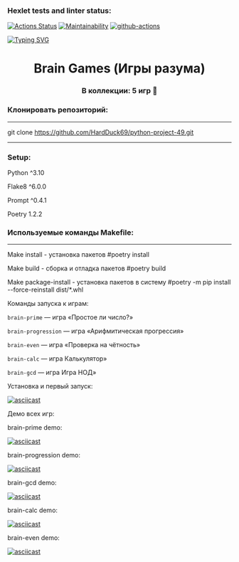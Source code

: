 ### Hexlet tests and linter status:
[![Actions Status](https://github.com/HardDuck69/python-project-49/workflows/hexlet-check/badge.svg)](https://github.com/HardDuck69/python-project-49/actions)
[![Maintainability](https://api.codeclimate.com/v1/badges/a99a88d28ad37a79dbf6/maintainability)](https://codeclimate.com/github/HardDuck69/python-project-49)
[![github-actions](https://github.com/HardDuck69/python-project-49/actions/workflows/github-actions.yml/badge.svg)](https://github.com/HardDuck69/python-project-49/actions/workflows/github-actions.yml)


[![Typing SVG](https://readme-typing-svg.herokuapp.com?font=Fira+Code&pause=1000&color=C50000&center=true&width=435&lines=Hello+there!+I'm+HardDuck69;Look+at+my+first+python-project)](https://git.io/typing-svg)


<h1 align="center">Brain Games (Игры разума)</h1>
<h3 align="center">В коллекции: 5 игр &#129414;</h3>

### Клонировать репозиторий:
***
git clone https://github.com/HardDuck69/python-project-49.git
***

### Setup:

Python ^3.10

Flake8 ^6.0.0

Prompt ^0.4.1

Poetry 1.2.2


### Используемые команды Makefile: 
***
Make install - установка пакетов #poetry install

Make build - сборка и отладка пакетов #poetry build

Make package-install - установка пакетов в систему #poetry -m pip install --force-reinstall dist/*.whl



Команды запуска к играм:


```brain-prime``` — игра «Простое ли число?»

```brain-progression``` — игра «Арифмитическая прогрессия»

```brain-even``` — игра «Проверка на чётность»

```brain-calc``` — игра Калькулятор»

```brain-gcd``` — игра Игра НОД»


Установка и первый запуск:

[![asciicast](https://asciinema.org/a/tj56lutGahNIpGVURAkfkSdCs.svg)](https://asciinema.org/a/tj56lutGahNIpGVURAkfkSdCs)


Демо всех игр:

brain-prime demo:


[![asciicast](https://asciinema.org/a/CXQeqrugLLD7Tk8svncWJqMym.svg)](https://asciinema.org/a/CXQeqrugLLD7Tk8svncWJqMym)


brain-progression demo:


[![asciicast](https://asciinema.org/a/fTGEl5Sc9SwF5Yz7L9lcie5Ep.svg)](https://asciinema.org/a/fTGEl5Sc9SwF5Yz7L9lcie5Ep)


brain-gcd demo:

[![asciicast](https://asciinema.org/a/gAigiXDz0r9uivMCXmf1H5w1p.svg)](https://asciinema.org/a/gAigiXDz0r9uivMCXmf1H5w1p)


brain-calc demo:


[![asciicast](https://asciinema.org/a/x3rxGJ7O2pvR3YThhfYPnlhXQ.svg)](https://asciinema.org/a/x3rxGJ7O2pvR3YThhfYPnlhXQ)


brain-even demo:

[![asciicast](https://asciinema.org/a/MdLoIVXybSoCEkQYcADB2Y6gA.svg)](https://asciinema.org/a/MdLoIVXybSoCEkQYcADB2Y6gA)
